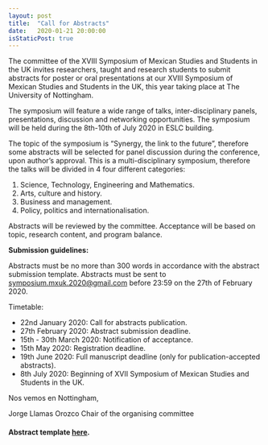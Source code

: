 ```yaml
---
layout: post
title:  "Call for Abstracts"
date:   2020-01-21 20:00:00
isStaticPost: true
---
```


The committee of the XVIII Symposium of Mexican Studies and Students in the UK invites researchers, taught and research students to submit abstracts for poster or oral presentations at our XVIII Symposium of Mexican Studies and Students in the UK, this year taking place at The University of Nottingham.

The symposium will feature a wide range of talks, inter-disciplinary panels, presentations, discussion and networking opportunities. The symposium will be held during the 8th-10th of July 2020 in ESLC building.

The topic of the symposium is “Synergy, the link to the future”, therefore some abstracts will be selected for panel discussion during the conference, upon author’s approval. This is a multi-disciplinary symposium, therefore the talks will be divided in 4 four different categories:

1.	Science, Technology, Engineering and Mathematics.
2.	Arts, culture and history.
3.	Business and management.
4.	Policy, politics and internationalisation.

Abstracts will be reviewed by the committee. Acceptance will be based on topic, research content, and program balance.

__Submission guidelines:__

Abstracts must be no more than 300 words in accordance with the abstract submission template. Abstracts must be sent to symposium.mxuk.2020@gmail.com before 23:59 on the 27th of February 2020.

Timetable:
* 22nd January 2020: Call for abstracts publication.
* 27th February 2020: Abstract submission deadline.
* 15th - 30th March 2020: Notification of acceptance.
* 15th May 2020: Registration deadline.
* 19th June 2020: Full manuscript deadline (only for publication-accepted abstracts).
* 8th July 2020: Beginning of XVII Symposium of Mexican Studies and Students in the UK.

Nos vemos en Nottingham,

Jorge Llamas Orozco
Chair of the organising committee


#### Abstract template [here](abstractTemplate).
